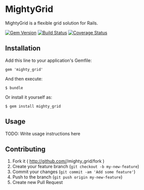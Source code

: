 # MightyGrid

MightyGrid is a flexible grid solution for Rails.

[![Gem Version](https://badge.fury.io/rb/mighty_grid.svg)](http://badge.fury.io/rb/mighty_grid)
[![Build Status](https://travis-ci.org/jurrick/mighty_grid.svg?branch=master)](https://travis-ci.org/jurrick/mighty_grid)
[![Coverage Status](https://coveralls.io/repos/jurrick/mighty_grid/badge.png)](https://coveralls.io/r/jurrick/mighty_grid)

## Installation

Add this line to your application's Gemfile:

    gem 'mighty_grid'

And then execute:

    $ bundle

Or install it yourself as:

    $ gem install mighty_grid

## Usage

TODO: Write usage instructions here

## Contributing

1. Fork it ( http://github.com/<my-github-username>/mighty_grid/fork )
2. Create your feature branch (`git checkout -b my-new-feature`)
3. Commit your changes (`git commit -am 'Add some feature'`)
4. Push to the branch (`git push origin my-new-feature`)
5. Create new Pull Request
